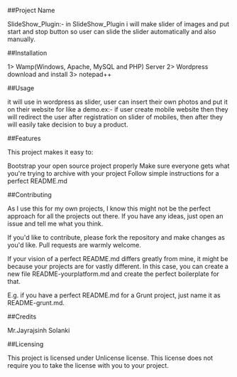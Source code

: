 ##Project Name

SlideShow_Plugin:- in SlideShow_Plugin i will make slider of images and put start and stop button so user can slide the slider automatically and also manually.

##Installation

1> Wamp(Windows, Apache, MySQL and PHP) Server
2> Wordpress download and install
3> notepad++

##Usage

it will use in wordpress as slider, user can insert their own photos and put it on their website for like a demo.ex:- if user create mobile website then they will redirect the user after registration on slider of mobiles, then after they will easily take decision to buy a product.

##Features

This project makes it easy to:

Bootstrap your open source project properly
Make sure everyone gets what you're trying to archive with your project
Follow simple instructions for a perfect README.md

##Contributing

As I use this for my own projects, I know this might not be the perfect approach for all the projects out there. If you have any ideas, just open an issue and tell me what you think.

If you'd like to contribute, please fork the repository and make changes as you'd like. Pull requests are warmly welcome.

If your vision of a perfect README.md differs greatly from mine, it might be because your projects are for vastly different. In this case, you can create a new file README-yourplatform.md and create the perfect boilerplate for that.

E.g. if you have a perfect README.md for a Grunt project, just name it as README-grunt.md.

##Credits

Mr.Jayrajsinh Solanki

##Licensing

This project is licensed under Unlicense license. This license does not require you to take the license with you to your project.

